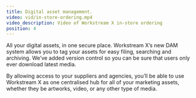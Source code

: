 ```yaml
---
title: Digital asset management.
video: vid/in-store-ordering.mp4
video_description: Video of Workstream X in-store ordering
position: 4
---
```

All your digital assets, in one secure place. Workstream X’s new DAM system allows you to tag your assets for easy filing, searching and archiving. We’ve added version control so you can be sure that users only ever download latest media.

By allowing access to your suppliers and agencies, you’ll be able to use Workstream X as one centralised hub for all of your marketing assets, whether they be artworks, video, or any other type of media.
